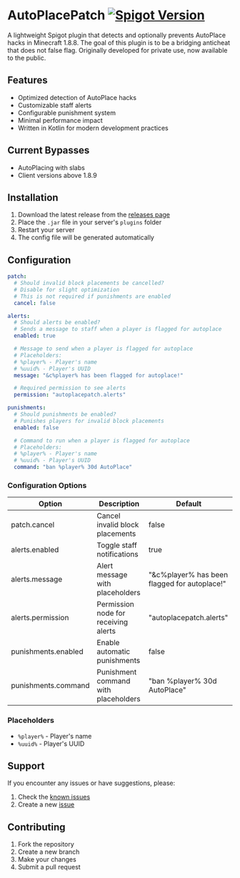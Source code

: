 # AutoPlacePatch [![Spigot Version](https://img.shields.io/badge/Spigot-1.8.8-orange.svg)](https://www.spigotmc.org/)
A lightweight Spigot plugin that detects and optionally prevents AutoPlace hacks in Minecraft 1.8.8. The goal of this plugin is to be a bridging anticheat that does not false flag. Originally developed for private use, now available to the public.

## Features
- Optimized detection of AutoPlace hacks
- Customizable staff alerts
- Configurable punishment system
- Minimal performance impact
- Written in Kotlin for modern development practices

## Current Bypasses
- AutoPlacing with slabs
- Client versions above 1.8.9

## Installation
1. Download the latest release from the [releases page](https://github.com/quadflame/AutoPlacePatch/releases)
2. Place the `.jar` file in your server's `plugins` folder
3. Restart your server
4. The config file will be generated automatically

## Configuration
```yaml
patch:
  # Should invalid block placements be cancelled?
  # Disable for slight optimization
  # This is not required if punishments are enabled
  cancel: false

alerts:
  # Should alerts be enabled?
  # Sends a message to staff when a player is flagged for autoplace
  enabled: true

  # Message to send when a player is flagged for autoplace
  # Placeholders:
  # %player% - Player's name
  # %uuid% - Player's UUID
  message: "&c%player% has been flagged for autoplace!"

  # Required permission to see alerts
  permission: "autoplacepatch.alerts"

punishments:
  # Should punishments be enabled?
  # Punishes players for invalid block placements
  enabled: false

  # Command to run when a player is flagged for autoplace
  # Placeholders:
  # %player% - Player's name
  # %uuid% - Player's UUID
  command: "ban %player% 30d AutoPlace"
```

### Configuration Options
| Option              | Description                          | Default                                      |
|---------------------|--------------------------------------|----------------------------------------------|
| patch.cancel        | Cancel invalid block placements      | false                                        |
| alerts.enabled      | Toggle staff notifications           | true                                         |
| alerts.message      | Alert message with placeholders      | "&c%player% has been flagged for autoplace!" |
| alerts.permission   | Permission node for receiving alerts | "autoplacepatch.alerts"                      |
| punishments.enabled | Enable automatic punishments         | false                                        |
| punishments.command | Punishment command with placeholders | "ban %player% 30d AutoPlace"                 |

### Placeholders
- `%player%` - Player's name
- `%uuid%` - Player's UUID

## Support
If you encounter any issues or have suggestions, please:
1. Check the [known issues](https://github.com/quadflame/AutoPlacePatch/issues)
2. Create a new [issue](https://github.com/quadflame/AutoPlacePatch/issues/new)

## Contributing
1. Fork the repository
2. Create a new branch
3. Make your changes
4. Submit a pull request
